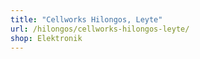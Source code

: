 ```yaml
---
title: "Cellworks Hilongos, Leyte"
url: /hilongos/cellworks-hilongos-leyte/
shop: Elektronik
---
```

